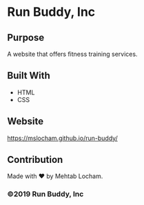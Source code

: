 # Run Buddy, Inc

## Purpose
A website that offers fitness training services.

## Built With
* HTML
* CSS

## Website
https://mslocham.github.io/run-buddy/

## Contribution
Made with ❤️ by Mehtab Locham.

### ©️2019 Run Buddy, Inc
